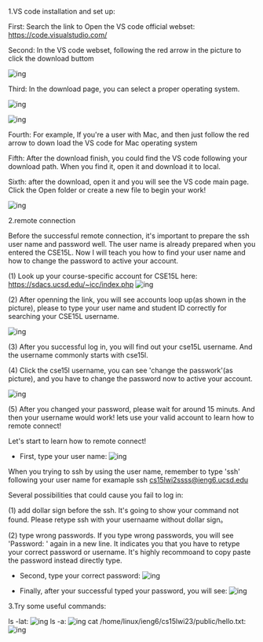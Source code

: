 1.VS code installation and set up:

First: Search the link to Open the VS code official webset: https://code.visualstudio.com/

Second: In the VS code webset, following the red arrow in the picture to click the download buttom

![ing](1.png)

Third: In the download page, you can select a proper operating system.

![ing](2.png)

![ing](3.png)

Fourth: For example, If you're a user with Mac, and then just follow the red arrow to down load the VS code for Mac operating system

Fifth: After the download finish, you could find the VS code following your download path. When you find it, open it and download it to local.

Sixth: after the download, open it and you will see the VS code main page. Click the Open folder or create a new file to begin your work!

![ing](b.png)


2.remote connection

Before the successful remote connection, it's important to prepare the ssh user name and password well.
The user name is already prepared when you entered the CSE15L. Now I will teach you how to find your 
user name and how to change the password to active your account.

(1) Look up your course-specific account for CSE15L here:
https://sdacs.ucsd.edu/~icc/index.php
![ing](4.png)

(2) After openning the link, you will see accounts loop up(as shown in the picture), please to type your user name and student ID correctly 
for searching your CSE15L username.

![ing](5.png)

(3) After you successful log in, you will find out your cse15L username. And the username commonly starts with cse15l.

(4) Click the cse15l username, you can see 'change the passwork'(as picture), and you have to change the password now to active your account.

![ing](6.png)

(5) After you changed your password, please wait for around 15 minuts. And then your username would work! lets use your valid account to learn how
to remote connect! 

Let's start to learn how to remote connect!

- First, type your user name:
![ing](c.png)

When you trying to ssh by using the user name, remember to type 'ssh' following your user name for examaple ssh cs15lwi2ssss@ieng6.ucsd.edu

Several possibilities that could cause you fail to log in:

(1) add dollar sign before the ssh. It's going to show your command not found. Please retype ssh with your usernaame without dollar sign。

(2) type wrong passwords. If you type wrong passwords, you will see 'Password: ' again in a new line. It indicates you that you have to retype your 
correct password or username. It's highly recommoand to copy paste the password instead directly type.

- Second, type your correct password:
![ing](d.png)

- Finally, after your successful typed your password, you will see:
![ing](e.png)

3.Try some useful commands:

ls -lat:
![ing](f.png)
ls -a:
![ing](a.png)
cat /home/linux/ieng6/cs15lwi23/public/hello.txt:
![ing](aa.png)
